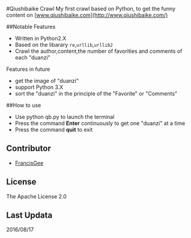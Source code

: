 #Qiushibaike Crawl 
My first crawl based on Python, to get the funny content on [www.qiushibaike.com](http://www.qiushibaike.com/)

##Notable Features

* Written in Python2.X
* Based on the libarary `re`,`urllib`,`urllib2`
* Crawl the author,content,the number of favorities and comments of each "duanzi"

Features in future
* get the image of "duanzi"
* support Python 3.X
* sort the "duanzi" in the principle of the "Favorite" or "Comments"

##How to use
* Use python qb.py to launch the terminal
* Press the command **Enter** continuously to get one "duanzi" at a time
* Press the command **quit** to exit

## Contributor 
* [FrancisGee](https://github.com/FrancisGee)

## License

The Apache License 2.0

## Last Updata

2016/08/17
